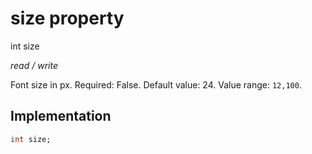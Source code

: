 


# size property







int size
  
_<span class="feature">read / write</span>_



<p>Font size in px. Required: False. Default value: 24. Value range: <code>12,100</code>.</p>



## Implementation

```dart
int size;
```







